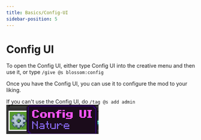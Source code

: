 ```yaml
---
title: Basics/Config-UI
sidebar-position: 5
---
```


# Config UI
To open the Config UI, either type Config UI into the creative menu and then use it, or type `/give @s blossom:config`

Once you have the Config UI, you can use it to configure the mod to your liking.

If you can't use the Config UI, do `/tag @s add admin`
![config ui](configui.png)